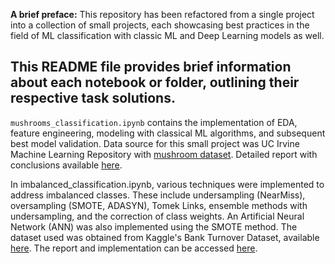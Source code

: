 **A brief preface:** This repository has been refactored from a single project into a collection of small projects, each showcasing best practices in the field of ML classification with classic ML and Deep Learning models as well.

This README file provides brief information about each notebook or folder, outlining their respective task solutions.
--

`mushrooms_classification.ipynb` contains the implementation of EDA, feature engineering, modeling with classical ML algorithms, and subsequent best model validation. Data source for this small project was UC Irvine Machine Learning Repository with [mushroom dataset](https://archive.ics.uci.edu/dataset/848/secondary+mushroom+dataset). Detailed report with conclusions available [here](https://github.com/elch1k/ml_classification_approaches/blob/main/mushrooms_classification.ipynb).

In imbalanced_classification.ipynb, various techniques were implemented to address imbalanced classes. These include undersampling (NearMiss), oversampling (SMOTE, ADASYN), Tomek Links, ensemble methods with undersampling, and the correction of class weights. An Artificial Neural Network (ANN) was also implemented using the SMOTE method. The dataset used was obtained from Kaggle's Bank Turnover Dataset, available [here](https://www.kaggle.com/datasets/barelydedicated/bank-customer-churn-modeling). The report and implementation can be accessed [here](https://github.com/elch1k/ml_classification_approaches/blob/main/imbalanced_classification.ipynb).
